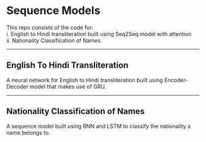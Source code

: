 # Sequence Models  
This repo consists of the code for:  
i. English to Hindi transliteration built using Seq2Seq model with attention  
ii. Nationality Classification of Names  

----

## English To Hindi Transliteration  

A neural network for English to Hindi transliteration built using Encoder-Decoder model that makes use of GRU.   

----


## Nationality Classification of Names  

A sequence model built using RNN and LSTM to classify the nationality a name belongs to.
